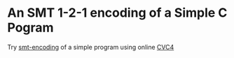 # An SMT 1-2-1 encoding of a Simple C Pogram
Try [smt-encoding](https://github.com/mfarif/foobar/blob/main/foobar.smt2) of a simple program using online [CVC4](https://cvc4.github.io/app/) 
